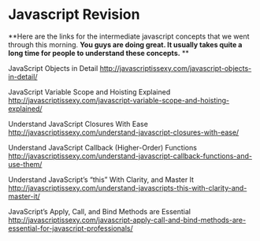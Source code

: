 # Javascript Revision

**Here are the links for the intermediate javascript concepts that we went through this morning. **You guys are doing great. It usually takes quite a long time for people to understand these concepts.**
**

JavaScript Objects in Detail
http://javascriptissexy.com/javascript-objects-in-detail/

JavaScript Variable Scope and Hoisting Explained
http://javascriptissexy.com/javascript-variable-scope-and-hoisting-explained/

Understand JavaScript Closures With Ease
http://javascriptissexy.com/understand-javascript-closures-with-ease/

Understand JavaScript Callback (Higher-Order) Functions
http://javascriptissexy.com/understand-javascript-callback-functions-and-use-them/

Understand JavaScript’s “this” With Clarity, and Master It
http://javascriptissexy.com/understand-javascripts-this-with-clarity-and-master-it/

JavaScript’s Apply, Call, and Bind Methods are Essential
http://javascriptissexy.com/javascript-apply-call-and-bind-methods-are-essential-for-javascript-professionals/